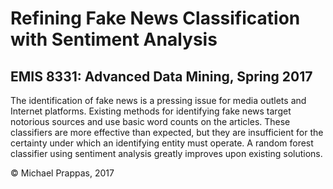 # Refining Fake News Classification with Sentiment Analysis
## EMIS 8331: Advanced Data Mining, Spring 2017

The identification of fake news is a pressing issue for media outlets and Internet platforms. Existing methods for identifying fake news target notorious sources and use basic word counts on the articles. These classifiers are more effective than expected, but they are insufficient for the certainty under which an identifying entity must operate. A random forest classifier using sentiment analysis greatly improves upon existing solutions.

&copy; Michael Prappas, 2017
